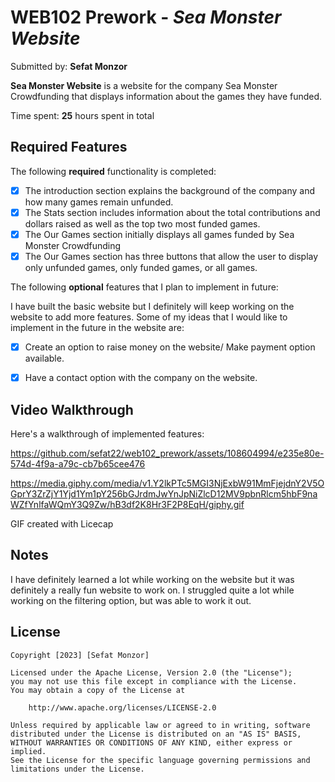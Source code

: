 # WEB102 Prework - *Sea Monster Website*

Submitted by: **Sefat Monzor**

**Sea Monster Website** is a website for the company Sea Monster Crowdfunding that displays information about the games they have funded.

Time spent: **25** hours spent in total

## Required Features

The following **required** functionality is completed:

* [x] The introduction section explains the background of the company and how many games remain unfunded.
* [x] The Stats section includes information about the total contributions and dollars raised as well as the top two most funded games.
* [x] The Our Games section initially displays all games funded by Sea Monster Crowdfunding
* [x] The Our Games section has three buttons that allow the user to display only unfunded games, only funded games, or all games.

The following **optional** features that I plan to implement in future:

I have built the basic website but I definitely will keep working on the website to add more features. Some of my ideas that I would like to implement in the future in the website are:

* [x] Create an option to raise money on the website/ Make payment option available. 
* [x] Have a contact option with the company on the website. 




## Video Walkthrough

Here's a walkthrough of implemented features:

https://github.com/sefat22/web102_prework/assets/108604994/e235e80e-574d-4f9a-a79c-cb7b65cee476

https://media.giphy.com/media/v1.Y2lkPTc5MGI3NjExbW91MmFjejdnY2V5OGprY3ZrZjY1Yjd1Ym1pY256bGJrdmJwYnJpNiZlcD12MV9pbnRlcm5hbF9naWZfYnlfaWQmY3Q9Zw/hB3df2K8Hr3F2P8EqH/giphy.gif

GIF created with Licecap


## Notes

I have definitely learned a lot while working on the website but it was definitely a really fun website to work on. I struggled quite a lot while working on the filtering option, but was able to work it out. 
## License

    Copyright [2023] [Sefat Monzor]

    Licensed under the Apache License, Version 2.0 (the "License");
    you may not use this file except in compliance with the License.
    You may obtain a copy of the License at

        http://www.apache.org/licenses/LICENSE-2.0

    Unless required by applicable law or agreed to in writing, software
    distributed under the License is distributed on an "AS IS" BASIS,
    WITHOUT WARRANTIES OR CONDITIONS OF ANY KIND, either express or implied.
    See the License for the specific language governing permissions and
    limitations under the License.
